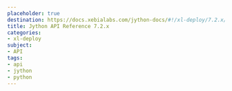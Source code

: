 ```yaml
---
placeholder: true
destination: https://docs.xebialabs.com/jython-docs/#!/xl-deploy/7.2.x/
title: Jython API Reference 7.2.x
categories:
- xl-deploy
subject:
- API
tags:
- api
- jython
- python
---
```

